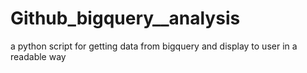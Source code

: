 # Github_bigquery__analysis
a python script for getting data from bigquery and display to user in a readable way
